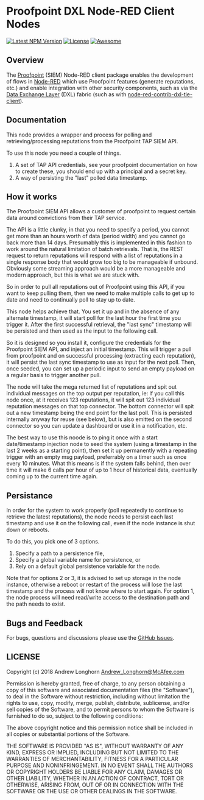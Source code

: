 # Proofpoint DXL Node-RED Client Nodes
[![Latest NPM Version](https://img.shields.io/npm/v/Anamico/node-red-contrib-proofpoint.svg)](https://www.npmjs.com/package/Anamico/node-red-contrib-proofpoint)
[![License](https://img.shields.io/github/license/Anamico/node-red-contrib-proofpoint.svg)](https://github.com/Anamico/node-red-contrib-proofpoint/blob/master/LICENSE)
[![Awesome](https://img.shields.io/badge/awesome-true-green.svg)](https://github.com/Anamico/node-red-contrib-proofpoint)

## Overview

The [Proofpoint](https://www.proofpoint.com/au/products/email-protection)
(SIEM) Node-RED client package enables the development of flows in
[Node-RED](https://nodered.org/) which use Proofpoint features (generate reputations, etc.) and enable integration with other security components, such as via the
[Data Exchange Layer](http://www.mcafee.com/us/solutions/data-exchange-layer.aspx) (DXL) fabric (such as with [node-red-contrib-dxl-tie-client](https://flows.nodered.org/node/@opendxl/node-red-contrib-dxl-tie-client)).

## Documentation

This node provides a wrapper and process for polling and retrieving/processing reputations from the Proofpoint TAP SIEM API.

To use this node you need a couple of things.

1. A set of TAP API credentials, see your proofpoint documentation on how to create these, you should end up with a principal and a secret key.
2. A way of persisting the "last" polled data timestamp.

## How it works

The Proofpoint SIEM API allows a customer of proofpoint to request certain data around convictions from their TAP service.

The API is a little clunky, in that you need to specify a period, you cannot get more than an hours worth of data (period width) and you cannot go back more than 14 days. Presumably this is implemented in this fashion to work around the natural limitation of batch retrievals. That is, the REST request to return reputations will respond with a list of reputations in a single response body that would grow too big to be manageable if unbound. Obviously some streaming approach would be a more manageable and modern approach, but this is what we are stuck with.

So in order to pull all reputations out of Proofpoint using this API, if you want to keep pulling them, then we need to make multiple calls to get up to date and need to continually poll to stay up to date.

This node helps achieve that. You set it up and in the absence of any alternate timestamp, it will start poll for the last hour the first time you trigger it. After the first successful retrieval, the "last sync" timestamp will be persisted and then used as the input to the following call.

So it is designed so you install it, configure the credentials for the Proofpoint SIEM API, and inject an initial timestamp. This will trigger a pull from proofpoint and on successful processing (extracting each reputation), it will persist the last sync timestamp to use as input for the next poll. Then, once seeded, you can set up a periodic input to send an empty payload on a regular basis to trigger another pull.

The node will take the mega returned list of reputations and spit out individual messages on the top output per reputation, ie: if you call this node once, at it receives 123 reputations, it will spit out 123 individual reputation messages on that top connector. The bottom connector will spit out a new timestamp being the end point for the last poll. This is persisted internally anyway for reuse (see below), but is also emitted on the second connector so you can update a dashboard or use it in a notification, etc.

The best way to use this noode is to ping it once with a start date/timestamp injection node to seed the system (using a timestamp in the last 2 weeks as a starting point), then set it up permanently with a repeating trigger with an empty msg payload, preferrably on a timer such as once every 10 minutes. What this means is if the system falls behind, then over time it will make 6 calls per hour of up to 1 hour of historical data, eventually coming up to the current time again.

## Persistance

In order for the system to work properly (poll repeatedly to continue to retrieve the latest reputations), the node needs to persist each last timestamp and use it on the following call, even if the node instance is shut down or reboots.

To do this, you pick one of 3 options.

1. Specify a path to a persistence file,
2. Specify a global variable name for persistence, or
3. Rely on a default global persistence variable for the node.

Note that for options 2 or 3, it is advised to set up storage in the node instance, otherwise a reboot or restart of the process will lose the last timestamp and the process will not know where to start again.
For option 1, the node process will need read/write access to the destination path and the path needs to exist.


## Bugs and Feedback

For bugs, questions and discussions please use the
[GitHub Issues](https://github.com/Anamico/node-red-contrib-proofpoint/issues).

## LICENSE

Copyright (c) 2018 Andrew Longhorn <Andrew_Longhorn@McAfee.com>

Permission is hereby granted, free of charge, to any person obtaining a copy
of this software and associated documentation files (the "Software"), to deal
in the Software without restriction, including without limitation the rights
to use, copy, modify, merge, publish, distribute, sublicense, and/or sell
copies of the Software, and to permit persons to whom the Software is
furnished to do so, subject to the following conditions:

The above copyright notice and this permission notice shall be included in all
copies or substantial portions of the Software.

THE SOFTWARE IS PROVIDED "AS IS", WITHOUT WARRANTY OF ANY KIND, EXPRESS OR
IMPLIED, INCLUDING BUT NOT LIMITED TO THE WARRANTIES OF MERCHANTABILITY,
FITNESS FOR A PARTICULAR PURPOSE AND NONINFRINGEMENT. IN NO EVENT SHALL THE
AUTHORS OR COPYRIGHT HOLDERS BE LIABLE FOR ANY CLAIM, DAMAGES OR OTHER
LIABILITY, WHETHER IN AN ACTION OF CONTRACT, TORT OR OTHERWISE, ARISING FROM,
OUT OF OR IN CONNECTION WITH THE SOFTWARE OR THE USE OR OTHER DEALINGS IN THE
SOFTWARE.
